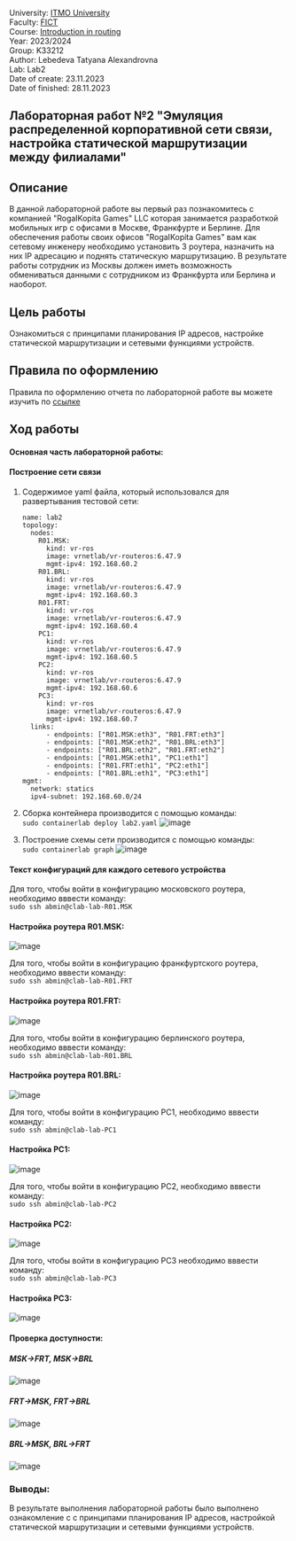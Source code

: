 University: [ITMO University](https://itmo.ru/ru/)  
Faculty: [FICT](https://fict.itmo.ru)     
Course: [Introduction in routing](https://github.com/itmo-ict-faculty/introduction-in-routing)     
Year: 2023/2024     
Group: K33212      
Author: Lebedeva Tatyana Alexandrovna      
Lab: Lab2          
Date of create: 23.11.2023       
Date of finished: 28.11.2023       

## Лабораторная работ №2 "Эмуляция распределенной корпоративной сети связи, настройка статической маршрутизации между филиалами"    

## <a>Описание</a>   
В данной лабораторной работе вы первый раз познакомитесь с компанией "RogaIKopita Games" LLC которая занимается разработкой мобильных игр с офисами в Москве, Франкфурте и Берлине. Для обеспечения работы своих офисов "RogaIKopita Games" вам как сетевому инженеру необходимо установить 3 роутера, назначить на них IP адресацию и поднять статическую маршрутизацию. В результате работы сотрудник из Москвы должен иметь возможность обмениваться данными с сотрудником из Франкфурта или Берлина и наоборот.

## <a>Цель работы</a>  
Ознакомиться с принципами планирования IP адресов, настройке статической маршрутизации и сетевыми функциями устройств.

## <a>Правила по оформлению</a>  
Правила по оформлению отчета по лабораторной работе вы можете изучить по <a href="https://itmo-ict-faculty.github.io/introduction-in-routing/education/labs2023_2024/reportdesign/">ссылке</a>

## <a>Ход работы</a>   
#### <a>Основная часть лабораторной работы:</a>  
#### <a>Построение сети связи</a>  
1. Содержимое yaml файла, который использовался для развертывания тестовой сети:
    ```
    name: lab2
    topology:
      nodes:
        R01.MSK:
          kind: vr-ros
          image: vrnetlab/vr-routeros:6.47.9
          mgmt-ipv4: 192.168.60.2
        R01.BRL:
          kind: vr-ros
          image: vrnetlab/vr-routeros:6.47.9
          mgmt-ipv4: 192.168.60.3
        R01.FRT:
          kind: vr-ros
          image: vrnetlab/vr-routeros:6.47.9
          mgmt-ipv4: 192.168.60.4
        PC1:
          kind: vr-ros
          image: vrnetlab/vr-routeros:6.47.9
          mgmt-ipv4: 192.168.60.5
        PC2:
          kind: vr-ros
          image: vrnetlab/vr-routeros:6.47.9
          mgmt-ipv4: 192.168.60.6
        PC3:
          kind: vr-ros
          image: vrnetlab/vr-routeros:6.47.9
          mgmt-ipv4: 192.168.60.7
      links:
          - endpoints: ["R01.MSK:eth3", "R01.FRT:eth3"]
          - endpoints: ["R01.MSK:eth2", "R01.BRL:eth3"]
          - endpoints: ["R01.BRL:eth2", "R01.FRT:eth2"]
          - endpoints: ["R01.MSK:eth1", "PC1:eth1"]
          - endpoints: ["R01.FRT:eth1", "PC2:eth1"]
          - endpoints: ["R01.BRL:eth1", "PC3:eth1"]
    mgmt:
      network: statics
      ipv4-subnet: 192.168.60.0/24

    ```
2. Сборка контейнера производится с помощью команды:    
   ```sudo containerlab deploy lab2.yaml```
   ![image](https://github.com/tanyalebedeva/2023_2024-introduction_in_routing-k33212-lebedeva_t_a/assets/90707032/62f96881-e6cd-4744-98be-eee34babf599)    

4. Построение схемы сети производится с помощью команды:     
   ```sudo containerlab graph```
![image](https://github.com/tanyalebedeva/2023_2024-introduction_in_routing-k33212-lebedeva_t_a/assets/90707032/b2b63a7d-45e4-485f-9476-d735318b3407)     


#### <a>Текст конфигураций для каждого сетевого устройства</a>
Для того, чтобы войти в конфигурацию московского роутера, необходимо вввести команду:        
   ```sudo ssh abmin@clab-lab-R01.MSK```
#### <a>Настройка роутера R01.MSK:</a>  
![image](https://github.com/tanyalebedeva/2023_2024-introduction_in_routing-k33212-lebedeva_t_a/assets/90707032/c4cff310-9578-47eb-a3fc-cc367bb1d341)    
        
Для того, чтобы войти в конфигурацию франкфуртского роутера, необходимо вввести команду:      
   ```sudo ssh abmin@clab-lab-R01.FRT```
#### <a>Настройка роутера R01.FRT:</a>  
![image](https://github.com/tanyalebedeva/2023_2024-introduction_in_routing-k33212-lebedeva_t_a/assets/90707032/2b6e243e-2619-4232-baf7-c0c2649de8a0)     
     
Для того, чтобы войти в конфигурацию берлинского роутера, необходимо вввести команду:      
   ```sudo ssh abmin@clab-lab-R01.BRL```
#### <a>Настройка роутера R01.BRL:</a>    
![image](https://github.com/tanyalebedeva/2023_2024-introduction_in_routing-k33212-lebedeva_t_a/assets/90707032/13587f1f-40dc-4523-9420-69950f27ba4c)     
    
Для того, чтобы войти в конфигурацию PC1, необходимо вввести команду:      
   ```sudo ssh abmin@clab-lab-PC1```
#### <a>Настройка PC1:</a>  
![image](https://github.com/tanyalebedeva/2023_2024-introduction_in_routing-k33212-lebedeva_t_a/assets/90707032/59da90e7-946e-4157-a052-9142826106ae)    
    
Для того, чтобы войти в конфигурацию PC2, необходимо вввести команду:      
   ```sudo ssh abmin@clab-lab-PC2```
#### <a>Настройка PC2:</a>  
![image](https://github.com/tanyalebedeva/2023_2024-introduction_in_routing-k33212-lebedeva_t_a/assets/90707032/beebbaaf-6e33-4749-b610-dbd5a015c66d)    
         
Для того, чтобы войти в конфигурацию PC3 необходимо вввести команду:      
   ```sudo ssh abmin@clab-lab-PC3```
#### <a>Настройка PC3:</a>  
![image](https://github.com/tanyalebedeva/2023_2024-introduction_in_routing-k33212-lebedeva_t_a/assets/90707032/f36d9764-f38a-4a0d-a5e9-fd6a3996a8a0)     


#### <a>Проверка доступности:</a>     
##### <a>MSK->FRT, MSK->BRL
![image](https://github.com/tanyalebedeva/2023_2024-introduction_in_routing-k33212-lebedeva_t_a/assets/90707032/51b39a07-b309-4ff4-aa82-c68a641ed2e8)    
##### <a>FRT->MSK, FRT->BRL
![image](https://github.com/tanyalebedeva/2023_2024-introduction_in_routing-k33212-lebedeva_t_a/assets/90707032/1344b1a4-ce8b-42a4-81b2-e4175053208f)    
##### <a>BRL->MSK, BRL->FRT
![image](https://github.com/tanyalebedeva/2023_2024-introduction_in_routing-k33212-lebedeva_t_a/assets/90707032/a2e1114b-0a3e-432a-b56f-fc5dde9bba7d)    

### <a>Выводы:</a>   
В результате выполнения лабораторной работы было выполнено ознакомление с с принципами планирования IP адресов, настройкой статической маршрутизации и сетевыми функциями устройств.
